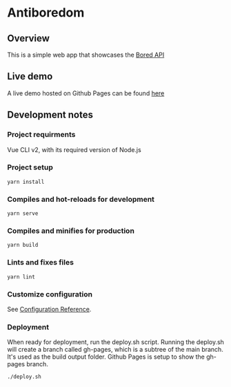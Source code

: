 # Antiboredom

## Overview

This is a simple web app that showcases the [Bored API](https://www.boredapi.com/)

## Live demo

A live demo hosted on Github Pages can be found [here](https://amyxs.github.io/antiboredom/)
 
## Development notes

### Project requirments

Vue CLI v2, with its required version of Node.js

### Project setup

```
yarn install
```

### Compiles and hot-reloads for development

```
yarn serve
```

### Compiles and minifies for production

```
yarn build
```

### Lints and fixes files

```
yarn lint
```

### Customize configuration

See [Configuration Reference](https://cli.vuejs.org/config/).

### Deployment

When ready for deployment, run the deploy.sh script.
Running the deploy.sh will create a branch called gh-pages, which is a subtree of the main branch. It's used as the build output folder. 
Github Pages is setup to show the gh-pages branch.

```
./deploy.sh
```
